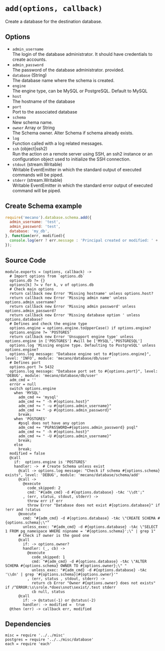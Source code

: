 
# `add(options, callback)`

Create a database for the destination database.

## Options

*   `admin_username`   
    The login of the database administrator. It should have credentials to create accounts.
*   `admin_password`   
    The password of the database administrator.
    provided.
*   `database` (String)   
    The database name where the schema is created.
*   `engine`      
    The engine type, can be MySQL or PostgreSQL. Default to MySQL
*   `host`   
    The hostname of the database
*   `port`   
    Port to the associated database
*   `schema`   
    New schema name.
*   `owner` Array or String   
    The Schema owner. Alter Schema if schema already exists.
*   `log`   
    Function called with a log related messages.
*   `ssh` (object|ssh2)   
    Run the action on a remote server using SSH, an ssh2 instance or an
    configuration object used to initialize the SSH connection.
*   `stdout` (stream.Writable)   
    Writable EventEmitter in which the standard output of executed commands will
    be piped.
*   `stderr` (stream.Writable)   
    Writable EventEmitter in which the standard error output of executed command
    will be piped.

## Create Schema example

```js
require('mecano').database.schema.add({
  admin_username: 'test',
  admin_password: 'test',
  database: 'my_db',
}, function(err, modified){
  console.log(err ? err.message : 'Principal created or modified: ' + !!modified);
});
```

## Source Code

    module.exports = (options, callback) ->
      # Import options from `options.db`
      options.db ?= {}
      options[k] ?= v for k, v of options.db
      # Check main options
      return callback new Error 'Missing hostname' unless options.host?
      return callback new Error 'Missing admin name' unless options.admin_username?
      return callback new Error 'Missing admin password' unless options.admin_password?
      return callback new Error 'Missing database option ' unless options.database?
      # Defines and check the engine type 
      options.engine = options.engine.toUpperCase() if options.engine?
      options.engine ?= 'POSTGRES'
      return callback new Error 'Unsupport engine type' unless options.engine in ['POSTGRES'] #will be ['MYSQL','POSTGRESQL'] 
      options.log 'Missing engine type. Defaulting to PostgreSQL' unless options.engine?
      options.log message: "Database engine set to #{options.engine}", level: 'INFO', module: 'mecano/database/db/user'
      # Defines port
      options.port ?= 5432 
      options.log message: "Database port set to #{options.port}", level: 'DEBUG', module: 'mecano/database/db/user'     
      adm_cmd = ''
      error = null
      switch options.engine
        when 'MYSQL'
          adm_cmd += 'mysql'
          adm_cmd += " -h #{options.host}"
          adm_cmd += " -u #{options.admin_username}"
          adm_cmd += " -p #{options.admin_password}"
          break;
        when 'POSTGRES'
          #psql does not have any option
          adm_cmd += "PGPASSWORD=#{options.admin_password} psql"
          adm_cmd += " -h #{options.host}"
          adm_cmd += " -U #{options.admin_username}"
          break;
        else
          break;
      modified = false
      @call 
        if:  options.engine is 'POSTGRES'
        handler: ->  # Create Schema unless exist
          @call -> options.log message: "Check if schema #{options.schema} exists", level: 'DEBUG', module: 'mecano/database/schema/add'     
          @call ->
            @execute
              code_skipped: 2
              cmd: "#{adm_cmd} -d #{options.database} -tAc '\\dt';"
            , (err, status, stdout, stderr) ->
              throw err if err
              throw Error "Database does not exist #{options.database}" if !err and !status
          @execute
            cmd: "#{adm_cmd} -d #{options.database} -tAc \"CREATE SCHEMA #{options.schema};\""
            unless_exec: "#{adm_cmd} -d #{options.database} -tAc \"SELECT 1 FROM pg_namespace WHERE nspname = '#{options.schema}';\" | grep 1"
          # Check if owner is the good one
          @call 
            if: -> options.owner?
            handler: (_, cb) ->
              @execute 
                code_skipped: 1
                cmd: "#{adm_cmd} -d #{options.database} -tAc \"ALTER SCHEMA #{options.schema} OWNER TO #{options.owner};\" "
                unless_exec: "#{adm_cmd} -d #{options.database} -tAc '\\dn' | grep '#{options.schema}|#{options.owner}'"
              , (err, status , stdout, stderr) ->
                return cb Error "Owner #{options.owner} does not exists" if /^ERROR:\s\srole.*does\snot\sexist/.test stderr
                cb null, status
          @call
            if: -> @status(-1) or @status(-2)
            handler: -> modified =  true
      @then (err) -> callback err, modified
      


## Dependencies

    misc = require '../../misc'
    postgres = require '../../misc/database'
    each = require 'each'
